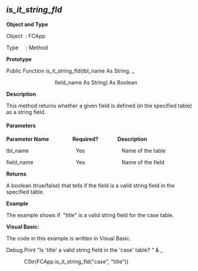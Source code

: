 _is_it_string_fld_
--------------------

**Object and Type**

Object  : FCApp

Type     : Method

**Prototype**

Public Function is_it_string_fld(tbl_name As String, _

                                 field_name As String) As Boolean

**Description**

This method returns whether a given field is defined (in the specified table) as a string field.

#### Parameters
**Parameter Name**                **Required?**             **Description**

tbl_name                                Yes                         Name of the table

field_name                             Yes                         Name of the field

**Returns**

A boolean (true/false) that tells if the field is a valid string field in the specified table.

**Example**

The example shows if  "title" is a valid string field for the case table.

**Visual Basic:**

The code in this example is written in Visual Basic.

Debug.Print "Is 'title' a valid string field in the 'case' table? " & _

            CStr(FCApp.is_it_string_fld("case", "title"))